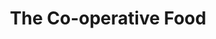 ---
title: "The Co-operative Food"
url: /derby/the-co-operative-food-station-road/
shop: supermarket
---